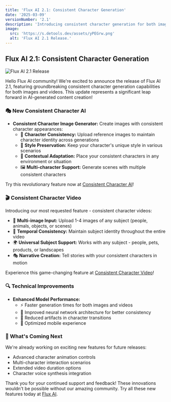 ```yaml
---
title: 'Flux AI 2.1: Consistent Character Generation'
date: '2025-03-09'
versionNumber: '2.1'
description: 'Introducing consistent character generation for both images and videos.'
image:
  src: 'https://s.detools.dev/assets/yPEGrw.png'
  alt: 'Flux AI 2.1 Release.'
---
```


## Flux AI 2.1: Consistent Character Generation

![Flux AI 2.1 Release](https://s.detools.dev/assets/yPEGrw.png)

Hello Flux AI community! We're excited to announce the release of Flux AI 2.1, featuring groundbreaking consistent character generation capabilities for both images and videos. This update represents a significant leap forward in AI-generated content creation!

### 🎭 New Consistent Character AI

- **Consistent Character Image Generator:** Create images with consistent character appearances:
  - 👤 **Character Consistency:** Upload reference images to maintain character identity across generations
  - 🔄 **Style Preservation:** Keep your character's unique style in various scenarios
  - 🎨 **Contextual Adaptation:** Place your consistent characters in any environment or situation
  - 🖼️ **Multi-character Support:** Generate scenes with multiple consistent characters

Try this revolutionary feature now at [Consistent Character AI](https://fluxai.pro/consistent-character-ai)!

### 🎬 Consistent Character Video

Introducing our most requested feature - consistent character videos:
- 📸 **Multi-image Input:** Upload 1-4 images of any subject (people, animals, objects, or scenes)
- 🔄 **Temporal Consistency:** Maintain subject identity throughout the entire video
- 🌍 **Universal Subject Support:** Works with any subject - people, pets, products, or landscapes
- 🎭 **Narrative Creation:** Tell stories with your consistent characters in motion

Experience this game-changing feature at [Consistent Character Video](https://fluxai.pro/consistent-character-video)!

### 🔍 Technical Improvements

- **Enhanced Model Performance:**
  - ⚡ Faster generation times for both images and videos
  - 🧠 Improved neural network architecture for better consistency
  - 🔧 Reduced artifacts in character transitions
  - 📱 Optimized mobile experience

### 🚀 What's Coming Next

We're already working on exciting new features for future releases:
- Advanced character animation controls
- Multi-character interaction scenarios
- Extended video duration options
- Character voice synthesis integration

Thank you for your continued support and feedback! These innovations wouldn't be possible without our amazing community. Try all these new features today at [Flux AI](https://fluxai.pro/).
